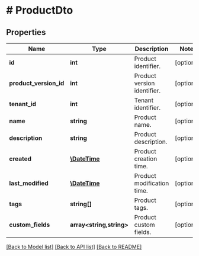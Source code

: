 # # ProductDto

## Properties

Name | Type | Description | Notes
------------ | ------------- | ------------- | -------------
**id** | **int** | Product identifier. | [optional]
**product_version_id** | **int** | Product version identifier. | [optional]
**tenant_id** | **int** | Tenant identifier. | [optional]
**name** | **string** | Product name. | [optional]
**description** | **string** | Product description. | [optional]
**created** | [**\DateTime**](\DateTime.md) | Product creation time. | [optional]
**last_modified** | [**\DateTime**](\DateTime.md) | Product modification time. | [optional]
**tags** | **string[]** | Product tags. | [optional]
**custom_fields** | **array<string,string>** | Product custom fields. | [optional]

[[Back to Model list]](../../README.md#models) [[Back to API list]](../../README.md#endpoints) [[Back to README]](../../README.md)
